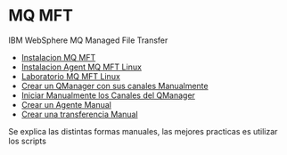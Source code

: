 # MQ MFT
IBM WebSphere MQ Managed File Transfer 

* [Instalacion MQ MFT](guia/instalarmqmft.rst)
* [Instalacion Agent MQ MFT Linux](guia/instalaragentmqmft.rst)
* [Laboratorio MQ MFT Linux](guia/laboratorio.rst)
* [Crear un QManager con sus canales Manualmente](guia/crearqmanager.rst)
* [Iniciar Manualmente los Canales del QManager](guia/iniciarcanalesmanuales.rst)
* [Crear un Agente Manual](guia/crearagente.rst)
* [Crear una transferencia Manual](guia/creartransferencia.rst)

Se explica las distintas formas manuales, las mejores practicas es utilizar los scripts



